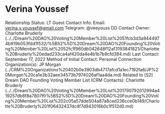 # Verina Youssef

Relationship Status: LT Guest
Contact Info: Email: verina.y.youssef@gmail.com
Telegram: @veeyouss
DD Contact Owner: Charlotte Bruderly (../../Dream%20DAO%20Voting%20Member%20List%2051fcb3d3a9444974b919b053fdd1f532/%5BS2%5D%20Dream%20DAO%20Founding%20Voting%20Member%20List%2052fc1f960db042648f12af3193841821/Charlotte%20Bruderly%20edad233ca4af420da4e4b1b7b9cfd384.md)
Last Contact: September 17, 2022
Method of Initial Contact: Personal Connection
Organization(s): JP Morgan (../CRM%20Organizations%20402b0e3903db4717afcd1a1ec7192fa6/JP%20Morgan%20ca1e3b32aee34573b7974026af1aa4da.md)
Related to [S2] Dream DAO Founding Voting Member List (CRM Contacts): Charlotte Bruderly (../../Dream%20DAO%20Voting%20Member%20List%201790792012994a419257db8f8a7807ff/%5BS2%5D%20Dream%20DAO%20Founding%20Voting%20Member%20List%202c05a57dde504a87a8ced236cce0b149/Charlotte%20Bruderly%201f06432437dc4f7d943016b0c1f512d0.md)